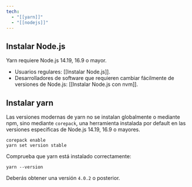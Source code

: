 ```yaml
---
tech:
  - "[[yarn]]"
  - "[[nodejs]]"
---
```

## Instalar Node.js

Yarn requiere Node.js 14.19, 16.9 o mayor.

- Usuarios regulares:  [[Instalar Node.js]].
- Desarrolladores de software que requieren cambiar fácilmente de versiones de Node.js: [[Instalar Node.js con nvm]].

## Instalar yarn

Las versiones modernas de yarn no se instalan globalmente o mediante npm, sino mediante `corepack`, una herramienta instalada por default en las versiones específicas de Node.js 14.19, 16.9 o mayores.

```shell
corepack enable
yarn set version stable
```

Comprueba que yarn está instalado correctamente:

```shell
yarn --version
```

Deberás obtener una versión `4.0.2` o posterior.